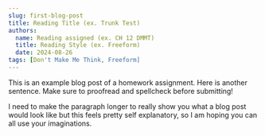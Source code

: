 ```yaml
---
slug: first-blog-post
title: Reading Title (ex. Trunk Test)
authors:
  name: Reading assigned (ex. CH 12 DMMT)
  title: Reading Style (ex. Freeform)
  date: 2024-08-26
tags: [Don't Make Me Think, Freeform]
---
```


This is an example blog post of a homework assignment. Here is another sentence. Make sure to proofread and spellcheck before submitting!

I need to make the paragraph longer to really show you what a blog post would look like but this feels pretty self explanatory, so I am hoping you can all use your imaginations.
